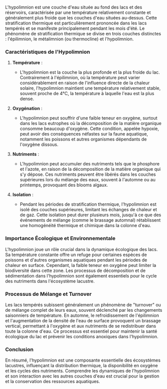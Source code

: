 L'hypolimnion est une couche d'eau située au fond des lacs et des réservoirs, caractérisée par une température relativement constante et généralement plus froide que les couches d'eau situées au-dessus. Cette stratification thermique est particulièrement prononcée dans les lacs tempérés et se manifeste principalement pendant les mois d'été. Le phénomène de stratification thermique se divise en trois couches distinctes : l'épilimnion, le métalimnion (ou thermocline) et l'hypolimnion.

### Caractéristiques de l'Hypolimnion

1. **Température** : 
   - L'hypolimnion est la couche la plus profonde et la plus froide du lac. Contrairement à l'épilimnion, où la température peut varier considérablement en raison de l'influence directe de la chaleur solaire, l'hypolimnion maintient une température relativement stable, souvent proche de 4°C, la température à laquelle l'eau est la plus dense.

2. **Oxygénation** :
   - L'hypolimnion peut souffrir d'une faible teneur en oxygène, surtout dans les lacs eutrophes où la décomposition de la matière organique consomme beaucoup d'oxygène. Cette condition, appelée hypoxie, peut avoir des conséquences néfastes sur la faune aquatique, notamment les poissons et autres organismes dépendants de l'oxygène dissous.

3. **Nutriments** :
   - L'hypolimnion peut accumuler des nutriments tels que le phosphore et l'azote, en raison de la décomposition de la matière organique qui s'y dépose. Ces nutriments peuvent être libérés dans les couches supérieures lors du mélange des eaux, souvent à l'automne ou au printemps, provoquant des blooms algaux.

4. **Isolation** :
   - Pendant les périodes de stratification thermique, l'hypolimnion est isolé des couches supérieures, limitant les échanges de chaleur et de gaz. Cette isolation peut durer plusieurs mois, jusqu'à ce que des événements de mélange (comme le brassage automnal) rétablissent une homogénéité thermique et chimique dans la colonne d'eau.

### Importance Écologique et Environnementale

L'hypolimnion joue un rôle crucial dans la dynamique écologique des lacs. Sa température constante offre un refuge pour certaines espèces de poissons et d'autres organismes aquatiques pendant les périodes de chaleur en surface. Cependant, la faible teneur en oxygène peut limiter la biodiversité dans cette zone. Les processus de décomposition et de sédimentation dans l'hypolimnion sont également essentiels pour le cycle des nutriments dans l'écosystème lacustre.

### Processus de Mélange et Turnover

Les lacs tempérés subissent généralement un phénomène de "turnover" ou de mélange complet de leurs eaux, souvent déclenché par les changements saisonniers de température. En automne, le refroidissement de l'épilimnion et l'augmentation de la densité de l'eau de surface provoquent un brassage vertical, permettant à l'oxygène et aux nutriments de se redistribuer dans toute la colonne d'eau. Ce processus est essentiel pour maintenir la santé écologique du lac et prévenir les conditions anoxiques dans l'hypolimnion.

### Conclusion

En résumé, l'hypolimnion est une composante essentielle des écosystèmes lacustres, influençant la distribution thermique, la disponibilité en oxygène et les cycles des nutriments. Comprendre les dynamiques de l'hypolimnion et son interaction avec les autres couches d'eau est crucial pour la gestion et la conservation des ressources aquatiques.